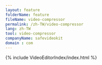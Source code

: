 ```yaml
---
layout: feature
folderName: feature
fileName: video-compressor
permalink: /zh-TW/video-compressor
lang: zh-TW
tool: video-compressor
companyName: safevideokit
domain : com
---
```


{% include VideoEditorIndex/index.html %}

   